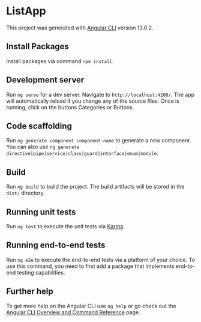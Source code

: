 # ListApp

This project was generated with [Angular CLI](https://github.com/angular/angular-cli) version 13.0.2.

## Install Packages

Install packages via command `npm install`.

## Development server

Run `ng serve` for a dev server. Navigate to `http://localhost:4200/`. The app will automatically reload if you change any of the source files. Once is running, click on the buttons Categories or Buttons.

## Code scaffolding

Run `ng generate component component-name` to generate a new component. You can also use `ng generate directive|pipe|service|class|guard|interface|enum|module`.

## Build

Run `ng build` to build the project. The build artifacts will be stored in the `dist/` directory.

## Running unit tests

Run `ng test` to execute the unit tests via [Karma](https://karma-runner.github.io).

## Running end-to-end tests

Run `ng e2e` to execute the end-to-end tests via a platform of your choice. To use this command, you need to first add a package that implements end-to-end testing capabilities.

## Further help

To get more help on the Angular CLI use `ng help` or go check out the [Angular CLI Overview and Command Reference](https://angular.io/cli) page.
